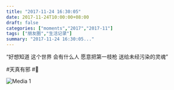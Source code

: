 ```yaml
---
title: "2017-11-24 16:30:05"
date: 2017-11-24T10:00:00+08:00
draft: false
categories: ["moments","2017","2017-11"]
tags: ["朋友圈","生活记录"]
summary: "2017-11-24 16:30:05..."
---
```


“好想知道 这个世界 会有什么人
愿意把第一枝枪 送给未经污染的灵魂”

#天真有邪
#🔂

![Media 1](/Moments/photos/2017-11-24/201711241630050.jpg)

